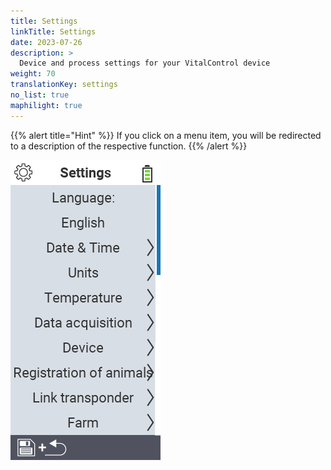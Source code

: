 ```yaml
---
title: Settings
linkTitle: Settings
date: 2023-07-26
description: >
  Device and process settings for your VitalControl device
weight: 70
translationKey: settings
no_list: true
maphilight: true
---
```

{{% alert title="Hint" %}}
If you click on a menu item, you will be redirected to a description of the respective function.
{{% /alert %}}

<img src="images/menu.png/" alt="VitalControl Gerät" title="Gerät" usemap="#workmap" class="maphilight">

<map name="workmap">
  <area shape="rect" coords="0,40,240,120" alt="Language" title="Set and permanently store the language of the user interface on your VitalControl device&#10;Mouse klick: open documentation" href="/en/docs/settings/language/">
  <area shape="rect" coords="0,120,240,160" alt="Date & Time" title="Here, you set the date and time&#10;Mouse klick: open documentation" href="/en/docs/settings/datetime/">
  <area shape="rect" coords="0,160,240,200" alt="Units" title="Here you select units for temperature and mass&#10;Mouse klick: open documentation" href="/en/docs/settings/units/">
  <area shape="rect" coords="0,200,240,240" alt="Temperature" title="Set the temperature settings for the application of your VitalControl device&#10;Mouse klick: open documentation" href="/en/docs/settings/temperature/">
   <area shape="rect" coords="0,240,240,280" alt="Data acquisition" title="Here you store relevant information for the animal data collection&#10;Mouse klick: open documentation" href="/en/docs/settings/data-acquisition/">
   <area shape="rect" coords="0,280,240,320" alt="Device" title="Here you can adjust various device settings&#10;Mausklick: zur Dokumentation" href="/en/docs/settings/device/">
   <area shape="rect" coords="0,320,240,360" alt="Registration of animals" title="Here you can adjust several factory-set standards concerning the registration of new animals to the requirements of your farm.&#10;Mouse klick: open documentation" href="/en/docs/settings/animal-registration/">
   <area shape="rect" coords="0,360,240,400" alt="Link transponder" title="Set the assignment of the transponder on your VitalControl device&#10;Mouse klick: open documentation" href="/en/docs/settings/transponder-linkage/">
   <area shape="rect" coords="0,400,240,440" alt="Farm" title="Permanently save your official twelve digit national farm ID on VitalControl device&#10;Mouse klick: open documentation" href="/en/docs/settings/farm-number/">
</map>
